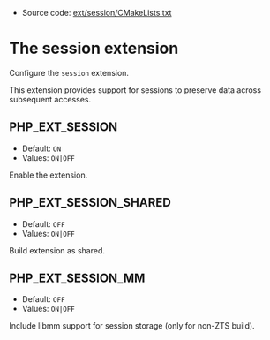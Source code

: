 <!-- This is auto-generated file. -->
* Source code: [ext/session/CMakeLists.txt](https://github.com/petk/php-build-system/blob/master/cmake/ext/session/CMakeLists.txt)

# The session extension

Configure the `session` extension.

This extension provides support for sessions to preserve data across subsequent
accesses.

## PHP_EXT_SESSION

* Default: `ON`
* Values: `ON|OFF`

Enable the extension.

## PHP_EXT_SESSION_SHARED

* Default: `OFF`
* Values: `ON|OFF`

Build extension as shared.

## PHP_EXT_SESSION_MM

* Default: `OFF`
* Values: `ON|OFF`

Include libmm support for session storage (only for non-ZTS build).
